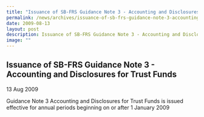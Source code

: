 ```yaml
---
title: "Issuance of SB-FRS Guidance Note 3 - Accounting and Disclosures for Trust Funds"
permalink: /news/archives/issuance-of-sb-frs-guidance-note-3-accounting-and-disclosures-for-trust-funds/
date: 2009-08-13
layout: post
description: Issuance of SB-FRS Guidance Note 3 - Accounting and Disclosures for Trust Funds
image: ""
---
```

Issuance of SB-FRS Guidance Note 3 - Accounting and Disclosures for Trust Funds
-------------------------------------------------------------------------------

13 Aug 2009

Guidance Note 3 Accounting and Disclosures for Trust Funds is issued effective for annual periods beginning on or after 1 January 2009